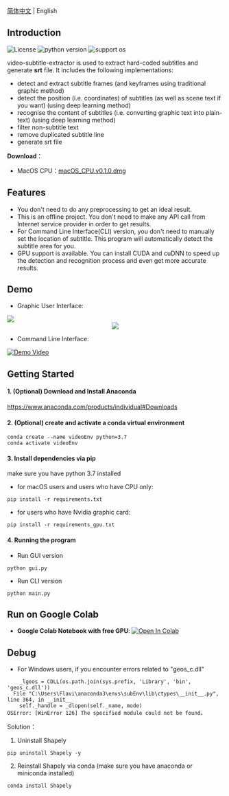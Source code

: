 [简体中文](README.md) | English

## Introduction
![License](https://img.shields.io/badge/license-Apache%202-red.svg)
![python version](https://img.shields.io/badge/python-3.7+-blue.svg)
![support os](https://img.shields.io/badge/OS-Windows/macOS/Linux-green.svg)

video-subtitle-extractor is used to extract hard-coded subtitles and generate **srt** file.  It includes the following implementations:

- detect and extract subtitle frames (and keyframes using traditional graphic method)
- detect the position (i.e. coordinates) of subtitles (as well as scene text if you want) (using deep learning method)
- recognise the content of subtitles (i.e. converting graphic text into plain-text) (using deep learning method)
- filter non-subtitle text
- remove duplicated subtitle line
- generate srt file

**Download**：
- MacOS CPU：<a href="https://github.com/YaoFANGUK/video-subtitle-extractor/releases/download/0.1.0/macOS_CPU.v0.1.0.dmg">macOS_CPU.v0.1.0.dmg</a>

## Features

- You don't need to do any preprocessing to get an ideal result.
- This is an offline project. You don't need to make any API call from Internet service provider in order to get results. 
- For Command Line Interface(CLI) version, you don't need to manually set the location of subtitle. This program will automatically detect the subtitle area for you.
- GPU support is available. You can install CUDA and cuDNN to speed up the detection and recognition process and even get more accurate results.



## Demo

- Graphic User Interface:

<img src="https://z3.ax1x.com/2021/04/09/cNrA1A.png">

<div align="center">
  <img src="design/demo.gif"/>
</div>

- Command Line Interface: 

[![Demo Video](https://s1.ax1x.com/2020/10/05/0JWVeJ.png)](https://www.bilibili.com/video/BV1t5411h78J "Demo Video")



## Getting Started 

#### 1. (Optional) Download and Install Anaconda 

<a href="https://www.anaconda.com/products/individual">https://www.anaconda.com/products/individual#Downloads</a>

#### 2. (Optional) create and activate a conda virtual environment

```shell
conda create --name videoEnv python=3.7
conda activate videoEnv  
```

#### 3. Install dependencies via pip

make sure you have python 3.7 installed

- for macOS users and users who have CPU only: 

```shell
pip install -r requirements.txt
```

- for users who have Nvidia graphic card:

```shell
pip install -r requirements_gpu.txt
```

#### 4. Running the program

- Run GUI version

```shell
python gui.py
```

- Run CLI version

```shell    
python main.py
```



## Run on Google Colab

- **Google Colab Notebook with free GPU**: <a href="https://colab.research.google.com/github/YaoFANGUK/video-subtitle-extractor/blob/main/google_colab.ipynb"><img src="https://colab.research.google.com/assets/colab-badge.svg" alt="Open In Colab"></a>

## Debug

- For Windows users, if you encounter errors related to "geos_c.dll"

```text
    _lgeos = CDLL(os.path.join(sys.prefix, 'Library', 'bin', 'geos_c.dll'))
  File "C:\Users\Flavi\anaconda3\envs\subEnv\lib\ctypes\__init__.py", line 364, in __init__
    self._handle = _dlopen(self._name, mode)
OSError: [WinError 126] The specified module could not be found。
```

Solution：

1) Uninstall Shapely

```shell
pip uninstall Shapely -y
```

2) Reinstall Shapely via conda (make sure you have anaconda or miniconda installed)

```shell
conda install Shapely             
```

